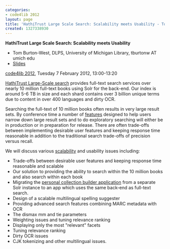 ```yaml
---
categories:
- code4lib 2012
layout: page
title: 'HathiTrust Large Scale Search: Scalability meets Usability - Tom Burton-West'
created: 1327338930
---
```

<strong>HathiTrust Large Scale Search: Scalability meets Usability</strong>
<ul>
<li>Tom Burton-West, DLPS, University of Michigan Library, tburtonw AT umich edu</li>
<li><a href="http://www.hathitrust.org/documents/HathiTrust-Code4Lib-201202.pptx">Slides</a></li>
</ul>
<p><a href="/conference/2012/">code4lib 2012</a>, Tuesday 7 February 2012, 13:00-13:20</p>
<p>
<a href="http://www.hathitrust.org/">HathiTrust Large-Scale search</a> provides full-text search services over nearly 10 million full-text books using Solr for the back-end. Our index is around 5-6 TB in size and each shard contains over 3 billion unique terms due to content in over 400 languages and dirty OCR.
</p>
<p>
Searching the full-text of 10 million books often results in very large result sets. By conference time a number of <a href="http://www.hathitrust.org/full-text-search-features-and-analysis">features</a> designed to help users narrow down large result sets and to do exploratory searching will either be in production or in preparation for release. There are often trade-offs between implementing desirable user features and keeping response time reasonable in addition to the traditional search trade-offs of precision versus recall.
</p>
<p>
We will discuss various <a href="http://www.hathitrust.org/blogs/large-scale-search">scalability</a> and usability issues including:
<ul>
<li>Trade-offs between desirable user features and keeping response time reasonable and scalable</li>
<li>Our solution to providing the ability to search within the 10 million books and also search within each book</li>
<li>Migrating the <a href="http://babel.hathitrust.org/cgi/mb">personal collection builder application</a> from a separate Solr instance to an app which uses the same back-end as full-text search.</li>
<li>Design of a scalable multilingual spelling suggester</li>
<li>Providing advanced search features combining MARC metadata with OCR</li>
<li>The dismax mm and tie parameters</li>
<li>Weighting issues and tuning relevance ranking</li>
<li>Displaying only the most "relevant" facets</li>
<li>Tuning relevance ranking</li>
<li>Dirty OCR issues</li>
<li>CJK tokenizing and other multilingual issues.</li>
</ul>
</p>
